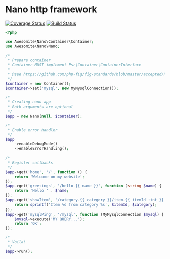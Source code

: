 # Nano http framework

[![Coverage Status](https://coveralls.io/repos/github/awesomite/nano/badge.svg?branch=master)](https://coveralls.io/github/awesomite/nano?branch=master)
[![Build Status](https://travis-ci.org/awesomite/nano.svg?branch=master)](https://travis-ci.org/awesomite/nano)

```php
<?php

use Awesomite\Nano\Container\Container;
use Awesomite\Nano\Nano;

/*
 * Prepare container
 * Container MUST implement Psr\Container\ContainerInterface
 * 
 * @see https://github.com/php-fig/fig-standards/blob/master/accepted/PSR-11-container.md
 */
$container = new Container();
$container->set('mysql', new MyMysqlConnection());

/*
 * Creating nano app
 * Both arguments are optional
 */
$app = new Nano(null, $container);

/*
 * Enable error handler
 */
$app
    ->enableDebugMode()
    ->enableErrorHandling();

/*
 * Register callbacks
 */
$app->get('home', '/', function () {
    return 'Welcome on my website';
});
$app->get('greetings', '/hello-{{ name }}', function (string $name) {
    return 'Hello ' . $name;
});
$app->get('showItem', '/category-{{ category }}/item-{{ itemId :int }}', function (int $itemId, string $category) {
    return sprintf('Item %d from category %s', $itemId, $category);
});
$app->get('mysqlPing', '/mysql', function (MyMysqlConnection $mysql) { // $mysql comes from container
    $mysql->execute('MY QUERY...');
    return 'OK';
});

/*
 * Voila!
 */
$app->run();
```

